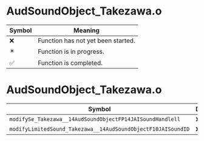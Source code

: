 # AudSoundObject_Takezawa.o
| Symbol | Meaning 
| ------------- | ------------- 
| :x: | Function has not yet been started. 
| :eight_pointed_black_star: | Function is in progress. 
| :white_check_mark: | Function is completed. 


# AudSoundObject_Takezawa.o
| Symbol | Decompiled? |
| ------------- | ------------- |
| `modifySe_Takezawa__14AudSoundObjectFP14JAISoundHandlell` | :x: |
| `modifyLimitedSound_Takezawa__14AudSoundObjectF10JAISoundID` | :x: |
